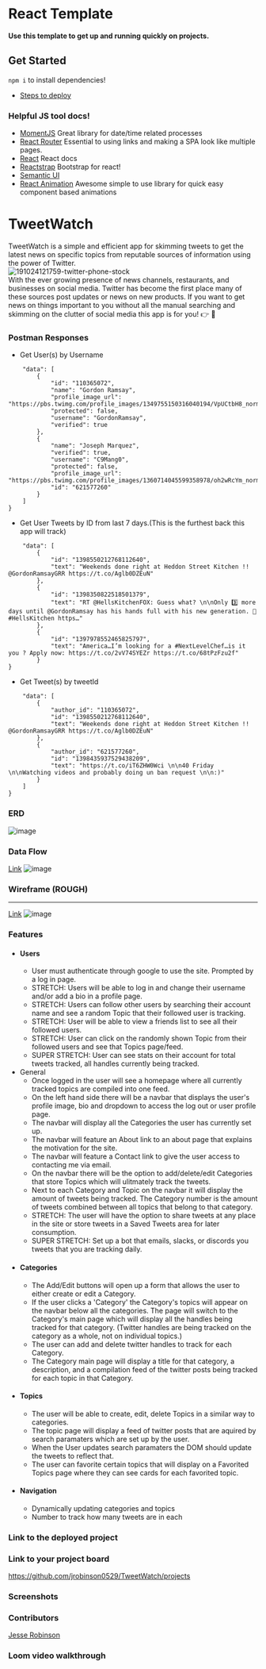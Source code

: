 # React Template

**Use this template to get up and running quickly on projects.**

## Get Started
```npm i``` to install dependencies!


- [Steps to deploy](https://github.com/nss-nightclass-projects/REACT-Deployment-Netlify)
### Helpful JS tool docs!
- [MomentJS](https://momentjs.com/) Great library for date/time related processes
- [React Router](https://reactrouter.com/) Essential to using links and making a SPA look like multiple pages.
- [React](https://reactjs.org/) React docs
- [Reactstrap](https://reactstrap.github.io/) Bootstrap for react!
- [Semantic UI](https://react.semantic-ui.com/)
- [React Animation](https://nearform.github.io/react-animation/) Awesome simple to use library for quick easy component based animations

# TweetWatch
  TweetWatch is a simple and efficient app for skimming tweets to get the latest news on specific topics from reputable sources of information using the power of Twitter.
  <br>
  ![191024121759-twitter-phone-stock](https://user-images.githubusercontent.com/45837967/119564586-8fb52e00-bd6e-11eb-9c67-516f3d71e04e.jpg)
  <br>
  With the ever growing presence of news channels, restaurants, and businesses on social media. Twitter has become the first place many of these sources post updates or news on new products. If you want to get news on things important to you without all the manual searching and skimming on the clutter of social media this app is for you! :point_right: :brain:

### Postman Responses
- Get User(s) by Username

```{
    "data": [
        {
            "id": "110365072",
            "name": "Gordon Ramsay",
            "profile_image_url": "https://pbs.twimg.com/profile_images/1349755150316040194/VpUCtbH8_normal.jpg",
            "protected": false,
            "username": "GordonRamsay",
            "verified": true
        },
        {
            "name": "Joseph Marquez",
            "verified": true,
            "username": "C9Mang0",
            "protected": false,
            "profile_image_url": "https://pbs.twimg.com/profile_images/1360714045599358978/oh2wRcYm_normal.jpg",
            "id": "621577260"
        }
    ]
}
```
- Get User Tweets by ID from last 7 days.(This is the furthest back this app will track)

``` {
    "data": [
        {
            "id": "1398550212768112640",
            "text": "Weekends done right at Heddon Street Kitchen !! @GordonRamsayGRR https://t.co/Aglb0DZEuN"
        },
        {
            "id": "1398350822518501379",
            "text": "RT @HellsKitchenFOX: Guess what? \n\nOnly 3️⃣ more days until @GordonRamsay has his hands full with his new generation. 👀 #HellsKitchen https…"
        },
        {
            "id": "1397978552465825797",
            "text": "America…I’m looking for a #NextLevelChef…is it you ? Apply now: https://t.co/2vV74SYEZr https://t.co/68tPzFzu2f"
        }
}
```
- Get Tweet(s) by tweetId

```{
    "data": [
        {
            "author_id": "110365072",
            "id": "1398550212768112640",
            "text": "Weekends done right at Heddon Street Kitchen !! @GordonRamsayGRR https://t.co/Aglb0DZEuN"
        },
        {
            "author_id": "621577260",
            "id": "1398435937529438209",
            "text": "https://t.co/iT6ZHW0Wci \n\n40 Friday \n\nWatching videos and probably doing un ban request \n\n:)"
        }
    ]
}
```
### ERD
![image](https://user-images.githubusercontent.com/45837967/119585208-d5362300-bd8f-11eb-861a-61eea4d9c15b.png)
### Data Flow
[Link](https://lucid.app/lucidchart/invitations/accept/inv_1bac38d2-9933-4064-b279-30a972258288)
![image](https://user-images.githubusercontent.com/45837967/120404917-09b85a80-c30d-11eb-9927-f18f4192170f.png)
### Wireframe (ROUGH)
____
[Link](https://www.figma.com/file/G3wnLzt2Xl6thcIaN8j2T7/TweetWatch?node-id=135%3A768)
![image](https://user-images.githubusercontent.com/45837967/120404807-c827af80-c30c-11eb-8ebc-90f4b7dc8c6e.png)

### Features
- #### Users
  - User must authenticate through google to use the site. Prompted by a log in page.
  - STRETCH: Users will be able to log in and change their username and/or add a bio in a profile page.
  - STRETCH: Users can follow other users by searching their account name and see a random Topic that their followed user is tracking.
  - STRETCH: User will be able to view a friends list to see all their followed users.
  - STRETCH: User can click on the randomly shown Topic from their followed users and see that Topics page/feed.
  - SUPER STRETCH: User can see stats on their account for total tweets tracked, all handles currently being tracked. 
- General
  - Once logged in the user will see a homepage where all currently tracked topics are compiled into one feed.
  - On the left hand side there will be a navbar that displays the user's profile image, bio and dropdown to access the log out or user profile page.
  - The navbar will display all the Categories the user has currently set up.
  - The navbar will feature an About link to an about page that explains the motivation for the site.
  - The navbar will feature a Contact link to give the user access to contacting me via email.
  - On the navbar there will be the option to add/delete/edit Categories that store Topics which will ulitmately track the tweets.
  - Next to each Category and Topic on the navbar it will display the amount of tweets being tracked. The Category number is the amount of tweets combined between all topics that belong to that category.
  - STRETCH: The user will have the option to share tweets at any place in the site or store tweets in a Saved Tweets area for later consumption.
  - SUPER STRETCH: Set up a bot that emails, slacks, or discords you tweets that you are tracking daily.
- #### Categories
  - The Add/Edit buttons will open up a form that allows the user to either create or edit a Category.
  - If the user clicks a 'Category' the Category's topics will appear on the navbar below all the categories. The page will switch to the Category's main page which will display all the handles being tracked for that category. (Twitter handles are being tracked on the category as a whole, not on individual topics.)
  - The user can add and delete twitter handles to track for each Category.
  - The Category main page will display a title for that category, a description, and a compilation feed of the twitter posts being tracked for each topic in that Category.
- #### Topics
  - The user will be able to create, edit, delete Topics in a similar way to categories.
  - The topic page will display a feed of twitter posts that are aquired by search paramaters which are set up by the user.
  - When the User updates search paramaters the DOM should update the tweets to reflect that.
  - The user can favorite certain topics that will display on a Favorited Topics page where they can see cards for each favorited topic.
- #### Navigation
  - Dynamically updating categories and topics
  - Number to track how many tweets are in each 
  
### Link to the deployed project
### Link to your project board
https://github.com/jrobinson0529/TweetWatch/projects
### Screenshots
### Contributors
[Jesse Robinson](https://github.com/jrobinson0529)
### Loom video walkthrough
